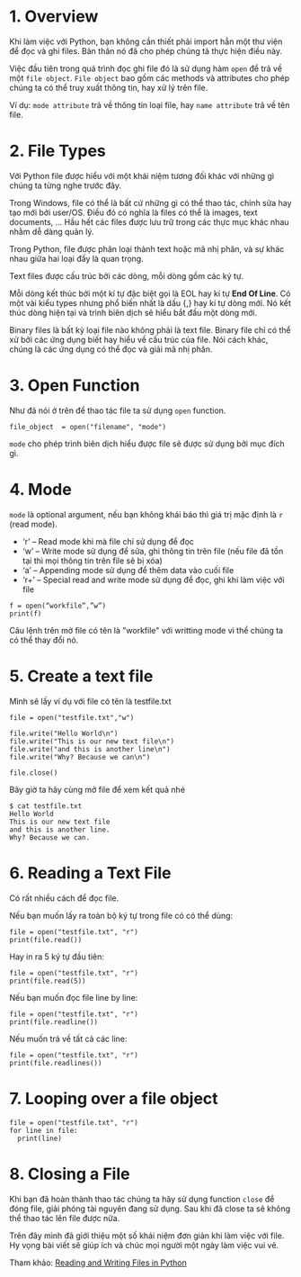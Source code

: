 # 1. Overview 
Khi làm việc với Python, bạn không cần thiết phải import hẳn một thư viện để đọc và ghi files. Bản thân nó đã cho phép chúng tả thực hiện điều này.

Việc đầu tiên trong quá trình đọc ghi file đó là sử dụng hàm `open` để trả về một `file object`. `File object` bao gồm các methods và attributes cho phép chúng ta có thể truy xuất thông tin, hay xử lý trên file.

Ví dụ: `mode attribute` trả về thông tin loại file, hay `name attribute` trả về tên file.

# 2. File Types
Với Python file được hiểu với một khái niệm tương đối khác với những gì chúng ta từng nghe trước đây. 

Trong Windows, file có thể là bất cứ những gì có thể thao tác, chỉnh sửa hay tạo mới bởi user/OS. Điều đó có nghĩa là files có thể là images, text documents, ... Hầu hết các files được lưu trữ trong các thực mục khác nhau nhằm dễ dàng quản lý. 

Trong Python, file được phân loại thành text hoặc mã nhị phân, và sự khác nhau giữa hai loại đấy là quan trọng. 

Text files được cấu trúc bởi các dòng, mỗi dòng gồm các ký tự. 

Mỗi dòng  kết thúc bởi một kí tự đặc biệt gọi là EOL hay kí tự **End Of Line**. Có một vài kiểu types nhưng phổ biến nhất là dấu {,} hay kí tự dòng mới. Nó kết thúc dòng hiện tại và trình biên dịch sẽ hiểu bắt đầu một dòng mới. 

Binary files là bất kỳ loại file nào không phải là text file. Binary file chỉ có thể xử bởi các ứng dụng biết hay hiểu về cấu trúc của file. Nói cách khác, chúng là các ứng dụng có thể đọc và giải mã nhị phân. 

# 3. Open Function
Như đã nói ở trên để thao tác file ta sử dụng `open` function.
```
file_object  = open("filename", "mode") 
```
`mode` cho phép trình biên dịch hiểu được file sẽ được sử dụng bởi mục đích gì. 

# 4. Mode 
`mode` là optional argument, nếu bạn không khái báo thì giá trị mặc định là `r` (read mode). 
* ‘r’ – Read mode khi mà file chỉ sử dụng để đọc
* ‘w’ – Write mode sử dụng để sửa, ghi thông tin trên file (nếu file đã tồn tại thì mọi thông tin trên file sẽ bị xóa) 
* ‘a’ – Appending mode sử dụng để thêm data vào cuối file
* ‘r+’ – Special read and write mode sử dụng để đọc, ghi khi làm việc với file

```
f = open(“workfile”,”w”) 
print(f) 
```
Câu lệnh trên mở file có tên là "workfile" với writting mode vì thể chúng ta có thể thay đổi nó. 

#  5. Create a text file
Mình sẽ lấy ví dụ với file có tên là testfile.txt 
```
file = open("testfile.txt","w") 
 
file.write("Hello World\n") 
file.write("This is our new text file\n") 
file.write("and this is another line\n") 
file.write("Why? Because we can\n") 
 
file.close() 
```
Bây giờ ta hãy cùng mở file để xem kết quả nhé 
```
$ cat testfile.txt 
Hello World 
This is our new text file 
and this is another line. 
Why? Because we can.
```

# 6. Reading a Text File 
Có rất nhiều cách để đọc file. 

Nếu bạn muốn lấy ra toàn bộ ký tự trong file có có thể dùng: 
```
file = open("testfile.txt", "r") 
print(file.read())
```
Hay in ra 5 ký tự đầu tiên: 
```
file = open("testfile.txt", "r") 
print(file.read(5))
```
Nếu bạn muốn đọc file line by line:
```
file = open("testfile.txt", "r") 
print(file.readline())
```
Nếu muốn trả về tất cả các line:
```
file = open("testfile.txt", "r") 
print(file.readlines())
```

# 7. Looping over a file object
```
file = open("testfile.txt", "r") 
for line in file: 
  print(line)
```

# 8. Closing a File
Khi bạn đã hoàn thành thao tác chúng ta hãy sử dụng function `close` để đóng file, giải phóng tài nguyên đang sử dụng. Sau khi đã close ta sẽ không thể thao tác lên file được nữa. 

Trên đây mình đã giới thiệu một số khái niệm đơn giản khi làm việc với file. Hy vọng bài viết sẽ giúp ích và chúc mọi người một ngày làm việc vui vẻ.

Tham khảo: [Reading and Writing Files in Python](https://www.pythonforbeginners.com/files/reading-and-writing-files-in-python)